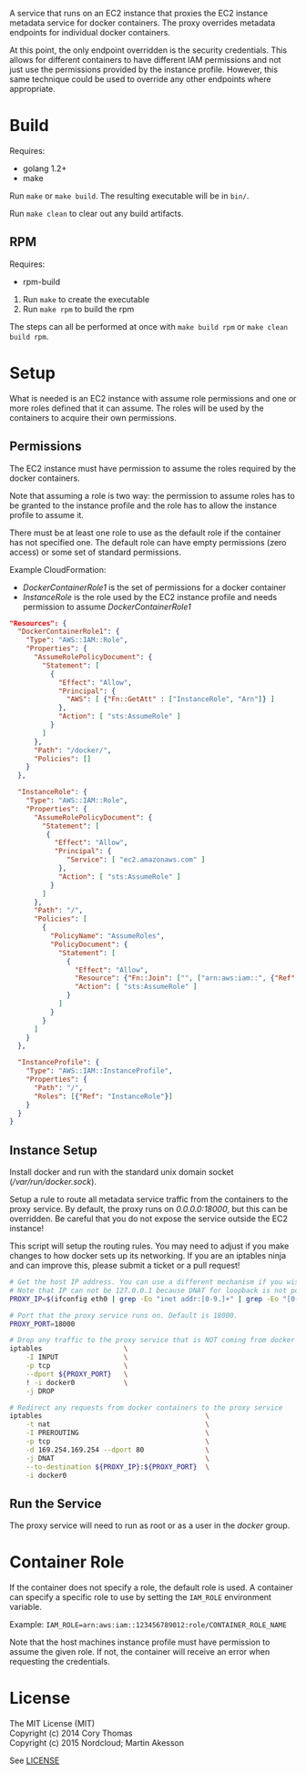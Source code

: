 A service that runs on an EC2 instance that proxies the EC2 instance metadata service
for docker containers. The proxy overrides metadata endpoints for individual docker
containers.

At this point, the only endpoint overridden is the security credentials. This allows
for different containers to have different IAM permissions and not just use the permissions
provided by the instance profile. However, this same technique could be used to override
any other endpoints where appropriate.

# Build

Requires:

* golang 1.2+
* make

Run `make` or `make build`. The resulting executable will be in `bin/`.

Run `make clean` to clear out any build artifacts.

## RPM

Requires:

* rpm-build

1. Run `make` to create the executable
2. Run `make rpm` to build the rpm

The steps can all be performed at once with `make build rpm` or `make clean build rpm`.

# Setup

What is needed is an EC2 instance with assume role permissions and one or more roles defined
that it can assume. The roles will be used by the containers to acquire their own permissions.

## Permissions

The EC2 instance must have permission to assume the roles required by the docker containers.

Note that assuming a role is two way: the permission to assume roles has to be granted to the
instance profile and the role has to allow the instance profile to assume it.

There must be at least one role to use as the default role if the container has not specified
one. The default role can have empty permissions (zero access) or some set of standard
permissions.

Example CloudFormation:

* _DockerContainerRole1_ is the set of permissions for a docker container
* _InstanceRole_ is the role used by the EC2 instance profile and needs permission to assume _DockerContainerRole1_

```json
"Resources": {
  "DockerContainerRole1": {
    "Type": "AWS::IAM::Role",
    "Properties": {
      "AssumeRolePolicyDocument": {
        "Statement": [
          {
            "Effect": "Allow",
            "Principal": {
              "AWS": [ {"Fn::GetAtt" : ["InstanceRole", "Arn"]} ]
            },
            "Action": [ "sts:AssumeRole" ]
          }
        ]
      },
      "Path": "/docker/",
      "Policies": []
    }
  },

  "InstanceRole": {
    "Type": "AWS::IAM::Role",
    "Properties": {
      "AssumeRolePolicyDocument": {
        "Statement": [
         {
           "Effect": "Allow",
           "Principal": {
              "Service": [ "ec2.amazonaws.com" ]
            },
            "Action": [ "sts:AssumeRole" ]
          }
        ]
      },
      "Path": "/",
      "Policies": [
        {
          "PolicyName": "AssumeRoles",
          "PolicyDocument": {
            "Statement": [
              {
                "Effect": "Allow",
                "Resource": {"Fn::Join": ["", ["arn:aws:iam::", {"Ref": "AWS::AccountId"}, ":role/docker/*"]]},
                "Action": [ "sts:AssumeRole" ]
              }
            ]
          }
        }
      ]
    }
  },

  "InstanceProfile": {
    "Type": "AWS::IAM::InstanceProfile",
    "Properties": {
      "Path": "/",
      "Roles": [{"Ref": "InstanceRole"}]
    }
  }
}
```

## Instance Setup

Install docker and run with the standard unix domain socket (_/var/run/docker.sock_).

Setup a rule to route all metadata service traffic from the containers
to the proxy service. By default, the proxy runs on _0.0.0.0:18000_, but this can
be overridden. Be careful that you do not expose the service outside the EC2 instance!

This script will setup the routing rules. You may need to adjust if you make changes
to how docker sets up its networking. If you are an iptables ninja and can improve this,
please submit a ticket or a pull request!

```bash
# Get the host IP address. You can use a different mechanism if you wish.
# Note that IP can not be 127.0.0.1 because DNAT for loopback is not possible.
PROXY_IP=$(ifconfig eth0 | grep -Eo "inet addr:[0-9.]+" | grep -Eo "[0-9.]+")

# Port that the proxy service runs on. Default is 18000.
PROXY_PORT=18000

# Drop any traffic to the proxy service that is NOT coming from docker containers
iptables                    \
    -I INPUT                \
    -p tcp                  \
    --dport ${PROXY_PORT}   \
    ! -i docker0            \
    -j DROP

# Redirect any requests from docker containers to the proxy service
iptables                                        \
    -t nat                                      \
    -I PREROUTING                               \
    -p tcp                                      \
    -d 169.254.169.254 --dport 80               \
    -j DNAT                                     \
    --to-destination ${PROXY_IP}:${PROXY_PORT}  \
    -i docker0
```

## Run the Service

The proxy service will need to run as root or as a user in the _docker_ group.

# Container Role

If the container does not specify a role, the default role is used. A container can specify
a specific role to use by setting the `IAM_ROLE` environment variable.

Example: `IAM_ROLE=arn:aws:iam::123456789012:role/CONTAINER_ROLE_NAME`

Note that the host machines instance profile must have permission to assume the given role.
If not, the container will receive an error when requesting the credentials.

# License

The MIT License (MIT)  
Copyright (c) 2014 Cory Thomas  
Copyright (c) 2015 Nordcloud; Martin Akesson  

See [LICENSE](LICENSE)
